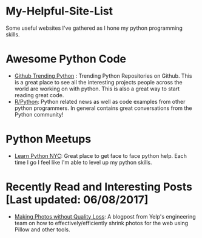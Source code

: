 # My-Helpful-Site-List
Some useful websites I've gathered as I hone my python programming skills.

# Awesome Python Code
* [Github Trending Python](https://github.com/trending/python) : Trending Python Repositories on Github. This is a great place to see all the interesting projects people across the world are working on with python. This is also a great way to start reading great code.
* [R/Python](https://www.reddit.com/r/Python): Python related news as well as code examples from other python programmers. In general contains great conversations from the Python community!

# Python Meetups 
* [Learn Python NYC](https://www.meetup.com/learn-python-nyc/): Great place to get face to face python help. Each time I go I feel like I'm able to level up my python skills. 

# Recently Read and Interesting Posts [Last updated: 06/08/2017]
* [Making Photos without Quality Loss](https://engineeringblog.yelp.com/2017/06/making-photos-smaller.html): A blogpost from Yelp's engineering team on how to effectively/efficiently shrink photos for the web using Pillow and other tools.
